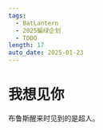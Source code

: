 ```yaml
---
tags:
  - BatLantern
  - 2025蝙绿企划
  - TODO
length: 17
auto_date: 2025-01-23
---
```


# 我想见你

布鲁斯醒来时见到的是超人。
